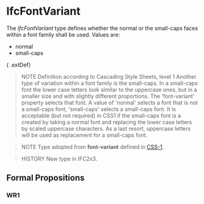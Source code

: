 # IfcFontVariant

The _IfcFontVariant_ type defines whether the normal or the small-caps faces within a font family shall be used. Values are:

* normal
* small-caps

<!-- end of short definition -->

{ .extDef}
> NOTE Definition according to Cascading Style Sheets, level 1
> Another type of variation within a font family is the small-caps. In a small-caps font the lower case letters look similar to the uppercase ones, but in a smaller size and with slightly different proportions. The 'font-variant' property selects that font. A value of 'normal' selects a font that is not a small-caps font, 'small-caps' selects a small-caps font. It is acceptable (but not required) in CSS1 if the small-caps font is a created by taking a normal font and replacing the lower case letters by scaled uppercase characters. As a last resort, uppercase letters will be used as replacement for a small-caps font.

> NOTE Type adopted from **font-variant** defined in [CSS-1](../content/bibliography.htm#CSS1).

> HISTORY New type in IFC2x3.

## Formal Propositions

### WR1

